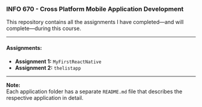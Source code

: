 ### **INFO 670 - Cross Platform Mobile Application Development**

This repository contains all the assignments I have completed—and will complete—during this course.

---

#### **Assignments:**

- **Assignment 1:** `MyFirstReactNative`  
- **Assignment 2:** `thelistapp`

---

**Note:**  
Each application folder has a separate `README.md` file that describes the respective application in detail.
